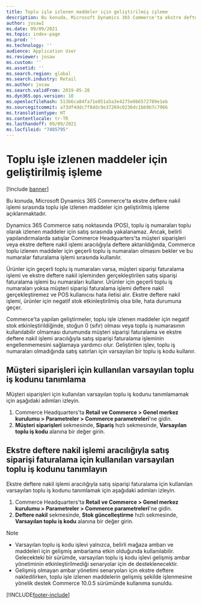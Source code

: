 ```yaml
---
title: Toplu işle izlenen maddeler için geliştirilmiş işleme
description: Bu konuda, Microsoft Dynamics 365 Commerce'ta ekstre deftere nakil işlemi sırasında toplu işle izlenen maddeler için geliştirilmiş işleme açıklanmaktadır.
author: josaw1
ms.date: 09/09/2021
ms.topic: index-page
ms.prod: ''
ms.technology: ''
audience: Application User
ms.reviewer: josaw
ms.custom: ''
ms.assetid: ''
ms.search.region: global
ms.search.industry: Retail
ms.author: josaw
ms.search.validFrom: 2019-05-28
ms.dyn365.ops.version: 10
ms.openlocfilehash: 513b6ca84fa71e851a5a3e4275e0b6572789e1eb
ms.sourcegitcommit: a73df4ddc7f8ddc9e37269c0236dc1bb9b7c7966
ms.translationtype: HT
ms.contentlocale: tr-TR
ms.lasthandoff: 09/09/2021
ms.locfileid: "7485795"
---
```

# <a name="improved-handling-of-batch-tracked-items"></a>Toplu işle izlenen maddeler için geliştirilmiş işleme

[!include [banner](includes/banner.md)]

Bu konuda, Microsoft Dynamics 365 Commerce'ta ekstre deftere nakil işlemi sırasında toplu işle izlenen maddeler için geliştirilmiş işleme açıklanmaktadır.

Dynamics 365 Commerce satış noktasında (POS), toplu iş numaraları toplu olarak izlenen maddeler için satış sırasında yakalanamaz. Ancak, belirli yapılandırmalarda satışlar Commerce Headquarters'ta müşteri siparişleri veya ekstre deftere nakil işlemi aracılığıyla deftere aktarıldığında, Commerce toplu izlenen maddeler için geçerli toplu iş numaraları olmasını bekler ve bu numaralar faturalama işlemi sırasında kullanılır.

Ürünler için geçerli toplu iş numaraları varsa, müşteri siparişi faturalama işlemi ve ekstre deftere nakil işleminden gerçekleştirilen satış siparişi faturalama işlemi bu numaraları kullanır. Ürünler için geçerli toplu iş numaraları yoksa müşteri siparişi faturalama işlemi deftere nakil gerçekleştiremez ve POS kullanıcısı hata iletisi alır. Ekstre deftere nakil işlemi, ürünler için negatif stok etkinleştirilmiş olsa bile, hata durumuna geçer.

Commerce'ta yapılan geliştirmeler, toplu işle izlenen maddeler için negatif stok etkinleştirildiğinde, stoğun 0 (sıfır) olması veya toplu iş numarasının kullanılabilir olmaması durumunda müşteri siparişi faturalama ve ekstre deftere nakil işlemi aracılığıyla satış siparişi faturalama işleminin engellenmemesini sağlamaya yardımcı olur. Geliştirilen işlev, toplu iş numaraları olmadığında satış satırları için varsayılan bir toplu iş kodu kullanır.

## <a name="define-the-default-batch-id-that-is-used-for-customer-orders"></a>Müşteri siparişleri için kullanılan varsayılan toplu iş kodunu tanımlama

Müşteri siparişleri için kullanılan varsayılan toplu iş kodunu tanımlamamak için aşağıdaki adımları izleyin.

1. Commerce Headquarters'ta **Retail ve Commerce \> Genel merkez kurulumu \> Parametreler \> Commerce parametreleri**'ne gidin.
1. **Müşteri siparişleri** sekmesinde, **Sipariş** hızlı sekmesinde, **Varsayılan toplu iş kodu** alanına bir değer girin.

## <a name="define-the-default-batch-id-that-is-used-for-sales-order-invoicing-through-statement-posting"></a>Ekstre deftere nakil işlemi aracılığıyla satış siparişi faturalama için kullanılan varsayılan toplu iş kodunu tanımlayın

Ekstre deftere nakil işlemi aracılığıyla satış siparişi faturalama için kullanılan varsayılan toplu iş kodunu tanımlamak için aşağıdaki adımları izleyin.

1. Commerce Headquarters'ta **Retail ve Commerce \> Genel merkez kurulumu \> Parametreler \> Commerce parametreleri**'ne gidin.
1. **Deftere nakil** sekmesinde, **Stok güncelleştirme** hızlı sekmesinde, **Varsayılan toplu iş kodu** alanına bir değer girin.

> [!NOTE]
> - Varsayılan toplu iş kodu işlevi yalnızca, belirli mağaza ambarı ve maddeleri için gelişmiş ambarlama etkin olduğunda kullanılabilir. Gelecekteki bir sürümde, varsayılan toplu iş kodu işlevi gelişmiş ambar yönetiminin etkinleştirilmediği senaryolar için de desteklenecektir.
> - Gelişmiş olmayan ambar yönetimi senaryoları için ekstre deftere nakledilirken, toplu işle izlenen maddelerin gelişmiş şekilde işlenmesine yönelik destek Commerce 10.0.5 sürümünde kullanıma sunuldu.

[!INCLUDE[footer-include](../includes/footer-banner.md)]

